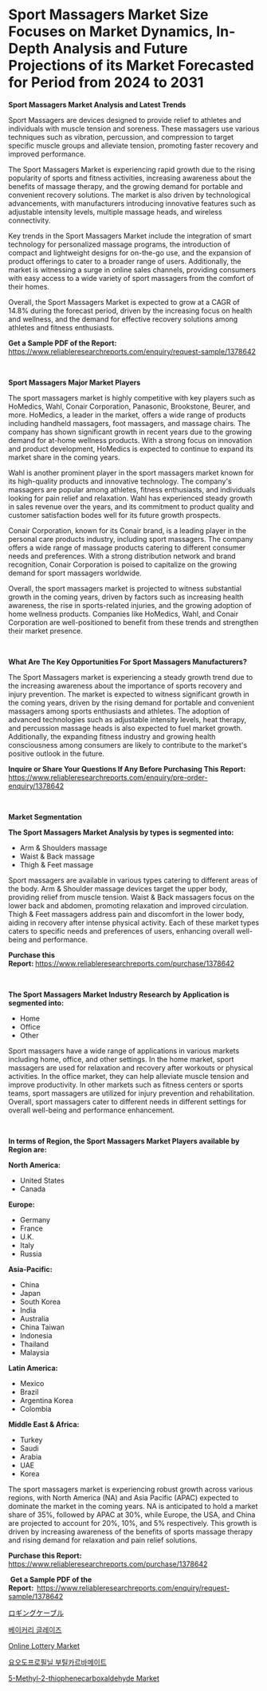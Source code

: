 <p><h1>Sport Massagers Market Size Focuses on Market Dynamics, In-Depth Analysis and Future Projections of its Market Forecasted for Period from 2024 to 2031</h1></p><p><strong>Sport Massagers Market Analysis and Latest Trends</strong></p>
<p><p>Sport Massagers are devices designed to provide relief to athletes and individuals with muscle tension and soreness. These massagers use various techniques such as vibration, percussion, and compression to target specific muscle groups and alleviate tension, promoting faster recovery and improved performance.</p><p>The Sport Massagers Market is experiencing rapid growth due to the rising popularity of sports and fitness activities, increasing awareness about the benefits of massage therapy, and the growing demand for portable and convenient recovery solutions. The market is also driven by technological advancements, with manufacturers introducing innovative features such as adjustable intensity levels, multiple massage heads, and wireless connectivity.</p><p>Key trends in the Sport Massagers Market include the integration of smart technology for personalized massage programs, the introduction of compact and lightweight designs for on-the-go use, and the expansion of product offerings to cater to a broader range of users. Additionally, the market is witnessing a surge in online sales channels, providing consumers with easy access to a wide variety of sport massagers from the comfort of their homes.</p><p>Overall, the Sport Massagers Market is expected to grow at a CAGR of 14.8% during the forecast period, driven by the increasing focus on health and wellness, and the demand for effective recovery solutions among athletes and fitness enthusiasts.</p></p>
<p><strong>Get a Sample PDF of the Report:&nbsp;</strong> <a href="https://www.reliableresearchreports.com/enquiry/request-sample/1378642">https://www.reliableresearchreports.com/enquiry/request-sample/1378642</a></p>
<p>&nbsp;</p>
<p><strong>Sport Massagers Major Market Players</strong></p>
<p><p>The sport massagers market is highly competitive with key players such as HoMedics, Wahl, Conair Corporation, Panasonic, Brookstone, Beurer, and more. HoMedics, a leader in the market, offers a wide range of products including handheld massagers, foot massagers, and massage chairs. The company has shown significant growth in recent years due to the growing demand for at-home wellness products. With a strong focus on innovation and product development, HoMedics is expected to continue to expand its market share in the coming years.</p><p>Wahl is another prominent player in the sport massagers market known for its high-quality products and innovative technology. The company's massagers are popular among athletes, fitness enthusiasts, and individuals looking for pain relief and relaxation. Wahl has experienced steady growth in sales revenue over the years, and its commitment to product quality and customer satisfaction bodes well for its future growth prospects.</p><p>Conair Corporation, known for its Conair brand, is a leading player in the personal care products industry, including sport massagers. The company offers a wide range of massage products catering to different consumer needs and preferences. With a strong distribution network and brand recognition, Conair Corporation is poised to capitalize on the growing demand for sport massagers worldwide.</p><p>Overall, the sport massagers market is projected to witness substantial growth in the coming years, driven by factors such as increasing health awareness, the rise in sports-related injuries, and the growing adoption of home wellness products. Companies like HoMedics, Wahl, and Conair Corporation are well-positioned to benefit from these trends and strengthen their market presence.</p></p>
<p>&nbsp;</p>
<p><strong>What Are The Key Opportunities For Sport Massagers Manufacturers?</strong></p>
<p><p>The Sport Massagers market is experiencing a steady growth trend due to the increasing awareness about the importance of sports recovery and injury prevention. The market is expected to witness significant growth in the coming years, driven by the rising demand for portable and convenient massagers among sports enthusiasts and athletes. The adoption of advanced technologies such as adjustable intensity levels, heat therapy, and percussion massage heads is also expected to fuel market growth. Additionally, the expanding fitness industry and growing health consciousness among consumers are likely to contribute to the market's positive outlook in the future.</p></p>
<p><strong>Inquire or Share Your Questions If Any Before Purchasing This Report:</strong> <a href="https://www.reliableresearchreports.com/enquiry/pre-order-enquiry/1378642">https://www.reliableresearchreports.com/enquiry/pre-order-enquiry/1378642</a></p>
<p>&nbsp;</p>
<p><strong>Market Segmentation</strong></p>
<p><strong>The Sport Massagers Market Analysis by types is segmented into:</strong></p>
<p><ul><li>Arm & Shoulders massage</li><li>Waist & Back massage</li><li>Thigh & Feet massage</li></ul></p>
<p><p>Sport massagers are available in various types catering to different areas of the body. Arm & Shoulder massage devices target the upper body, providing relief from muscle tension. Waist & Back massagers focus on the lower back and abdomen, promoting relaxation and improved circulation. Thigh & Feet massagers address pain and discomfort in the lower body, aiding in recovery after intense physical activity. Each of these market types caters to specific needs and preferences of users, enhancing overall well-being and performance.</p></p>
<p><strong>Purchase this Report:&nbsp;</strong><a href="https://www.reliableresearchreports.com/purchase/1378642">https://www.reliableresearchreports.com/purchase/1378642</a></p>
<p>&nbsp;</p>
<p><strong>The Sport Massagers Market Industry Research by Application is segmented into:</strong></p>
<p><ul><li>Home</li><li>Office</li><li>Other</li></ul></p>
<p><p>Sport massagers have a wide range of applications in various markets including home, office, and other settings. In the home market, sport massagers are used for relaxation and recovery after workouts or physical activities. In the office market, they can help alleviate muscle tension and improve productivity. In other markets such as fitness centers or sports teams, sport massagers are utilized for injury prevention and rehabilitation. Overall, sport massagers cater to different needs in different settings for overall well-being and performance enhancement.</p></p>
<p>&nbsp;</p>
<p><strong>In terms of Region, the Sport Massagers Market Players available by Region are:</strong></p>
<p>
    <p> <strong> North America: </strong>
        <ul>
            <li>United States</li>
            <li>Canada</li>
        </ul>
        </p> 
    <p> <strong> Europe: </strong>
        <ul>
            <li>Germany</li>
            <li>France</li>
            <li>U.K.</li>
            <li>Italy</li>
            <li>Russia</li>
        </ul>
        </p> 
    <p> <strong> Asia-Pacific: </strong>
        <ul>
            <li>China</li>
            <li>Japan</li>
            <li>South Korea</li>
            <li>India</li>
            <li>Australia</li>
            <li>China Taiwan</li>
            <li>Indonesia</li>
            <li>Thailand</li>
            <li>Malaysia</li>
        </ul>
        </p> 
    <p> <strong> Latin America: </strong>
        <ul>
            <li>Mexico</li>
            <li>Brazil</li>
            <li>Argentina Korea</li>
            <li>Colombia</li>
        </ul>
        </p> 
    <p> <strong> Middle East & Africa: </strong>
        <ul>
            <li>Turkey</li>
            <li>Saudi</li>
            <li>Arabia</li>
            <li>UAE</li>
            <li>Korea</li>
        </ul>
    </p>
    </p>
<p><p>The sport massagers market is experiencing robust growth across various regions, with North America (NA) and Asia Pacific (APAC) expected to dominate the market in the coming years. NA is anticipated to hold a market share of 35%, followed by APAC at 30%, while Europe, the USA, and China are projected to account for 20%, 10%, and 5% respectively. This growth is driven by increasing awareness of the benefits of sports massage therapy and rising demand for relaxation and pain relief solutions.</p></p>
<p><strong>Purchase this Report: </strong><a href="https://www.reliableresearchreports.com/purchase/1378642">https://www.reliableresearchreports.com/purchase/1378642</a></p>
<p>&nbsp;<strong>Get a Sample PDF of the Report:&nbsp;&nbsp;</strong><a href="https://www.reliableresearchreports.com/enquiry/request-sample/1378642">https://www.reliableresearchreports.com/enquiry/request-sample/1378642</a></p>
<p><strong></strong></p>
<p><p><a href="https://github.com/oafhukehf4709715/Market-Research-Report-List-1/blob/main/82245603038.md">ロギングケーブル</a></p><p><a href="https://medium.com/@darianswift1922_33282/%EC%A0%9C%EA%B3%BC%EC%A0%9C%ED%92%88-%EC%BD%94%ED%8C%85-%EC%8B%9C%EC%9E%A5-%EA%B7%9C%EB%AA%A8-%EB%B0%8F-%EC%8B%9C%EC%9E%A5-%EB%8F%99%ED%96%A5-%EC%99%84%EC%A0%84%ED%95%9C-%EC%82%B0%EC%97%85-%EA%B0%9C%EC%9A%94-2024%EB%85%84%EB%B6%80%ED%84%B0-2031%EB%85%84%EA%B9%8C%EC%A7%80-417187d572f0">베이커리 글레이즈</a></p><p><a href="https://github.com/jodemen/Market-Research-Report-List-1/blob/main/online-lottery-market.md">Online Lottery Market</a></p><p><a href="https://medium.com/@moulafa/%EC%95%84%EC%9D%B4%EC%98%A4%EB%8F%84%ED%94%84%EB%A1%9C%ED%95%84%EB%8B%90%EB%B6%80%ED%8B%B8%EC%B9%B4%EB%A5%B4%EB%B0%94%EB%A9%94%EC%9D%B4%ED%8A%B8-%EC%8B%9C%EC%9E%A5-2031%EB%85%84%EA%B9%8C%EC%A7%80-%ED%8A%B8%EB%A0%8C%EB%93%9C-%EC%98%88%EC%B8%A1-%EB%B0%8F-%EA%B2%BD%EC%9F%81-%EB%B6%84%EC%84%9D-97783d5093a1">요오도프로필닐 부틸카르바메이트</a></p><p><a href="https://issuu.com/reportprime-2/docs/5-methyl-2-thiophenecarboxaldehyde-market-size-203">5-Methyl-2-thiophenecarboxaldehyde Market</a></p></p>